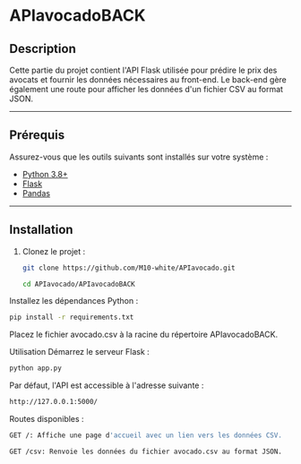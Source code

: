 # APIavocadoBACK

## Description

Cette partie du projet contient l'API Flask utilisée pour prédire le prix des avocats et fournir les données nécessaires au front-end. Le back-end gère également une route pour afficher les données d'un fichier CSV au format JSON.

---

## Prérequis

Assurez-vous que les outils suivants sont installés sur votre système :

- [Python 3.8+](https://www.python.org/downloads/)
- [Flask](https://flask.palletsprojects.com/)
- [Pandas](https://pandas.pydata.org/)

---

## Installation

1. Clonez le projet :
   ```bash
   git clone https://github.com/M10-white/APIavocado.git
   ```
   
   ```bash
   cd APIavocado/APIavocadoBACK
   ```
   
Installez les dépendances Python :

```bash
pip install -r requirements.txt
```
Placez le fichier avocado.csv à la racine du répertoire APIavocadoBACK.

Utilisation
Démarrez le serveur Flask :

```bash
python app.py
```

Par défaut, l'API est accessible à l'adresse suivante :

```bash
http://127.0.0.1:5000/
```

Routes disponibles :

```bash
GET /: Affiche une page d'accueil avec un lien vers les données CSV.
```

```bash
GET /csv: Renvoie les données du fichier avocado.csv au format JSON.
```
